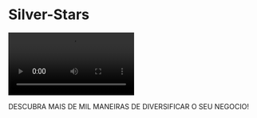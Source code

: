 # Silver-Stars

<video autoplay width="50%" align="center" height="auto" src="https://github.com/DarkBBR/Silver-Stars/blob/main/video.mp4"></video>

DESCUBRA MAIS DE MIL MANEIRAS DE DIVERSIFICAR O SEU NEGOCIO!
